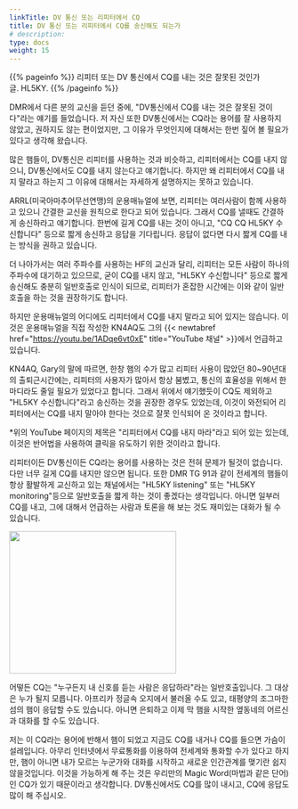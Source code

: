 ```yaml
---
linkTitle: DV 통신 또는 리피터에서 CQ
title: DV 통신 또는 리피터에서 CQ를 송신해도 되는가
# description:
type: docs
weight: 15
---
```


{{% pageinfo %}}
리피터 또는 DV 통신에서 CQ를 내는 것은 잘못된 것인가<br>
글. HL5KY.
{{% /pageinfo %}}

DMR에서 다른 분의 교신을 듣던 중에, "DV통신에서 CQ를 내는 것은 잘못된 것이다"라는 얘기를 들었습니다. 저 자신 또한 DV통신에서는 CQ라는 용어를 잘 사용하지 않았고, 권하지도 않는 편이었지만, 그 이유가 무엇인지에 대해서는 한번 짚어 볼 필요가 있다고 생각해 왔습니다.

많은 햄들이, DV통신은 리피터를 사용하는 것과 비슷하고, 리피터에서는 CQ를 내지 않으니, DV통신에서도 CQ를 내지 않는다고 얘기합니다. 하지만 왜 리피터에서 CQ를 내지 말라고 하는지 그 이유에 대해서는 자세하게 설명하지는 못하고 있습니다.

ARRL(미국아마추어무선연맹)의 운용매뉴얼에 보면, 리피터는 여러사람이 함께 사용하고 있으니 간결한 교신을 원칙으로 한다고 되어 있습니다. 그래서 CQ를 낼때도 간결하게 송신하라고 얘기합니다. 한번에 길게 CQ를 내는 것이 아니고, "CQ CQ HL5KY 수신합니다" 등으로 짧게 송신하고 응답을 기다립니다. 응답이 없다면 다시 짧게 CQ를 내는 방식을 권하고 있습니다.

더 나아가서는 여러 주파수를 사용하는 HF의 교신과 달리, 리피터는 모든 사람이 하나의 주파수에 대기하고 있으므로, 굳이 CQ를 내지 않고, "HL5KY 수신합니다" 등으로 짧게 송신해도 충분히 일반호출로 인식이 되므로, 리피터가 혼잡한 시간에는 이와 같이 일반호출을 하는 것을 권장하기도 합니다.

하지만 운용매뉴얼의 어디에도 리피터에서 CQ를 내지 말라고 되어 있지는 않습니다. 이것은 운용매뉴얼을 직접 작성한 KN4AQ도 그의 {{< newtabref href="https://youtu.be/1ADqe6vt0xE" title="YouTube 채널" >}}에서 언급하고 있습니다.

KN4AQ, Gary의 말에 따르면, 한창 햄의 수가 많고 리피터 사용이 많았던 80~90년대의 출퇴근시간에는, 리피터의 사용자가 많아서 항상 붐볐고, 통신의 효율성을 위해서 한 마디라도 줄일 필요가 있었다고 합니다. 그래서 위에서 얘기했듯이 CQ도 제외하고 "HL5KY 수신합니다"라고 송신하는 것을 권장한 경우도 있었는데, 이것이 와전되어 리피터에서는 CQ를 내지 말아야 한다는 것으로 잘못 인식되어 온 것이라고 합니다.

*위의 YouTube 페이지의 제목은 "리피터에서 CQ를 내지 마라"라고 되어 있는 있는데, 이것은 반어법을 사용하여 클릭을 유도하기 위한 것이라고 합니다.

리피터이든 DV통신이든 CQ라는 용어를 사용하는 것은 전혀 문제가 될것이 없습니다. 다만 너무 길게 CQ를 내지만 않으면 됩니다. 또한 DMR TG 91과 같이 전세계의 햄들이 항상 활발하게 교신하고 있는 채널에서는 "HL5KY listening" 또는 "HL5KY monitoring"등으로 일반호출을 짧게 하는 것이 좋겠다는 생각입니다. 아니면 일부러 CQ를 내고, 그에 대해서 언급하는 사람과 토론을 해 보는 것도 재미있는 대화가 될 수 있습니다.<br>

<img src="/etc/img/cq.jpeg" style="width:300px;height:256"><br>


어떻든 CQ는 "누구든지 내 신호를 듣는 사람은 응답하라"라는 일반호출입니다. 그 대상은 누가 될지 모릅니다. 아프리카 정글속 오지에서 불러올 수도 있고, 태평양의 조그마한 섬의 햄이 응답할 수도 있습니다. 아니면 은퇴하고 이제 막 햄을 시작한 옆동네의 어르신과 대화를 할 수도 있습니다.

저는 이 CQ라는 용어에 반해서 햄이 되었고 지금도 CQ를 내거나 CQ를 들으면 가슴이 설레입니다. 아무리 인터넷에서 무료통화를 이용하여 전세계와 통화할 수가 있다고 하지만, 햄이 아니면 내가 모르는 누군가와 대화를 시작하고 새로운 인간관계를 맺기란 쉽지 않을것입니다. 이것을 가능하게 해 주는 것은 우리만의 Magic Word(마법과 같은 단어)인 CQ가 있기 때문이라고 생각합니다. DV통신에서도 CQ를 많이 내시고, CQ에 응답도 많이 해 주십시오.


